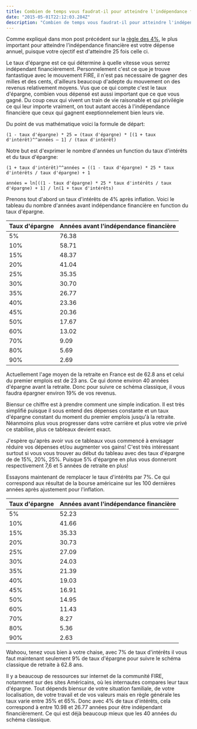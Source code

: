 ```yaml
---
title: Combien de temps vous faudrat-il pour atteindre l'indépendance financière
date: "2015-05-01T22:12:03.284Z"
description: "Combien de temps vous faudrat-il pour atteindre l'indépendance financière"
---
```


Comme expliqué dans mon post précédent sur la [règle des 4%](), le plus important pour atteindre l'indépendance financière est votre dépense annuel, puisque votre ojectif est d'atteindre 25 fois celle ci.

Le taux d'épargne est ce qui détermine à quelle vitesse vous serrez indépendant financièrement. Personnelement c'est ce que je trouve fantastique avec le mouvement FIRE, il n'est pas necessaire de gagner des milles et des cents, d'ailleurs beaucoup d'adepte du mouvement on des revenus relativement moyens. Vus que ce qui compte c'est le taux d'épargne, combien vous dépensé est aussi important que ce que vous gagné. Du coup ceux qui vivent un train de vie raisonable et qui privilégie ce qui leur importe vraiment, on tout autant accès à l'indépendance financière que ceux qui gagnent exeptionnelement bien leurs vie.

Du point de vus mathématique voici la formule de départ:

`(1 - taux d'épargne) * 25 = (taux d'épargne) * [(1 + taux d'intérêt)^^années – 1] / (taux d'intérêt)`

Notre but est d'exprimer le nombre d'années un function du taux d'intérêts et du taux d'épargne:

`(1 + taux d'intérêt)^^années = ((1 - taux d'épargne) * 25 * taux d'intérêts / taux d'épargne) + 1`

`années = ln[((1 - taux d'épargne) * 25 * taux d'intérêts / taux d'épargne) + 1] / ln(1 + taux d'intérêts)`

Prenons tout d'abord un taux d'intérêts de 4% après inflation. Voici le tableau du nombre d'années avant indépendance financière en function du taux d'épargne.

Taux d'épargne	| Années avant l'indépendance financière
:-|:-
5%	|76.38
10%	|58.71
15%	|48.37
20%	|41.04
25%	|35.35
30%	|30.70
35%	|26.77
40%	|23.36
45%	|20.36
50%	|17.67
60%	|13.02
70%	|9.09
80%	|5.69
90%	|2.69

Actuellement l'age moyen de la retraite en France est de 62.8 ans et celui du premier emplois est de 23 ans. Ce qui donne environ 40 années d'épargne avant la retraite. Donc pour suivre ce schéma classique, il vous faudra épargner environ 19% de vos revenus.

Biensur ce chiffre est à prendre comment une simple indication. Il est très simplifié puisque il sous entend des dépenses constante et un taux d'épargne constant du moment du premier emplois jusqu'à la retraite. Néanmoins plus vous progresser dans votre carrière et plus votre vie privé ce stabilise, plus ce tableaux devient exact.

J'espère qu'après avoir vus ce tableaux vous commencé à envisager réduire vos dépenses et/ou augmenter vos gains! C'est très intéressant surtout si vous vous trouver au début du tableau avec des taux d'épargne de de 15%, 20%, 25%. Puisque 5% d'épargne en plus vous donneront respectivement 7,6 et 5 années de retraite en plus!

Essayons maintenant de remplacer le taux d'intérêts par 7%. Ce qui correspond aux résultat de la bourse américaine sur les 100 dernières années après ajustement pour l'inflation.

Taux d'épargne	| Années avant l'indépendance financière
:-|:-
5%	|52.23
10%	|41.66
15%	|35.33
20%	|30.73
25%	|27.09
30%	|24.03
35%	|21.39
40%	|19.03
45%	|16.91
50%	|14.95
60%	|11.43
70%	|8.27
80%	|5.36
90%	|2.63

Wahoou, tenez vous bien à votre chaise, avec 7% de taux d'intérêts il vous faut maintenant seulement 9% de taux d'épargne pour suivre le schéma classique de retraite à 62.8 ans.

Il y a beaucoup de ressources sur internet de la communité FIRE, notamment sur des sites Américains, où les internautes compares leur taux d'épargne. Tout dépends biensur de votre situation familiale, de votre localisation, de votre travail et de vos valeurs mais en règle générale les taux varie entre 35% et 65%. Donc avec 4% de taux d'intérêts, cela correspond à entre 10.98 et 26.77 années pour être indépendant financièrement. Ce qui est déjà beaucoup mieux que les 40 années du schéma classique.

